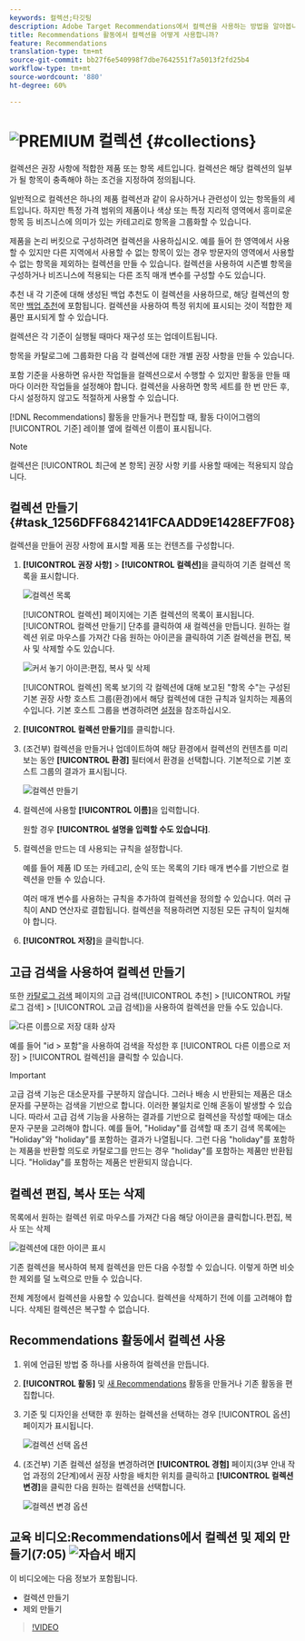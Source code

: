 ```yaml
---
keywords: 컬렉션;타깃팅
description: Adobe Target Recommendations에서 컬렉션을 사용하는 방법을 알아봅니다. 컬렉션은 권장 사항에 적합한 제품 또는 항목 세트입니다.
title: Recommendations 활동에서 컬렉션을 어떻게 사용합니까?
feature: Recommendations
translation-type: tm+mt
source-git-commit: bb27f6e540998f7dbe7642551f7a5013f2fd25b4
workflow-type: tm+mt
source-wordcount: '880'
ht-degree: 60%

---
```



# ![PREMIUM](/help/assets/premium.png) 컬렉션 {#collections}

컬렉션은 권장 사항에 적합한 제품 또는 항목 세트입니다. 컬렉션은 해당 컬렉션의 일부가 될 항목이 충족해야 하는 조건을 지정하여 정의됩니다.

일반적으로 컬렉션은 하나의 제품 컬렉션과 같이 유사하거나 관련성이 있는 항목들의 세트입니다. 하지만 특정 가격 범위의 제품이나 색상 또는 특정 지리적 영역에서 흥미로운 항목 등 비즈니스에 의미가 있는 카테고리로 항목을 그룹화할 수 있습니다.

제품을 논리 버킷으로 구성하려면 컬렉션을 사용하십시오. 예를 들어 한 영역에서 사용할 수 있지만 다른 지역에서 사용할 수 없는 항목이 있는 경우 방문자의 영역에서 사용할 수 없는 항목을 제외하는 컬렉션을 만들 수 있습니다. 컬렉션을 사용하여 시즌별 항목을 구성하거나 비즈니스에 적용되는 다른 조직 매개 변수를 구성할 수도 있습니다.

추천 내 각 기준에 대해 생성된 백업 추천도 이 컬렉션을 사용하므로, 해당 컬렉션의 항목만 [백업 추천](/help/c-recommendations/c-algorithms/backup-recs.md)에 포함됩니다. 컬렉션을 사용하여 특정 위치에 표시되는 것이 적합한 제품만 표시되게 할 수 있습니다.

컬렉션은 각 기준이 실행될 때마다 재구성 또는 업데이트됩니다.

항목을 카탈로그에 그룹화한 다음 각 컬렉션에 대한 개별 권장 사항을 만들 수 있습니다.

포함 기준을 사용하면 유사한 작업들을 컬렉션으로서 수행할 수 있지만 활동을 만들 때마다 이러한 작업들을 설정해야 합니다. 컬렉션을 사용하면 항목 세트를 한 번 만든 후, 다시 설정하지 않고도 적절하게 사용할 수 있습니다.

[!DNL Recommendations] 활동을 만들거나 편집할 때, 활동 다이어그램의 [!UICONTROL 기준] 레이블 옆에 컬렉션 이름이 표시됩니다.

>[!NOTE]
>
>컬렉션은 [!UICONTROL 최근에 본 항목] 권장 사항 키를 사용할 때에는 적용되지 않습니다.

## 컬렉션 만들기 {#task_1256DFF6842141FCAADD9E1428EF7F08}

컬렉션을 만들어 권장 사항에 표시할 제품 또는 컨텐츠를 구성합니다.

1. **[!UICONTROL 권장 사항]** > **[!UICONTROL 컬렉션]**&#x200B;을 클릭하여 기존 컬렉션 목록을 표시합니다.

   ![컬렉션 목록](assets/collections_list.png)

   [!UICONTROL 컬렉션] 페이지에는 기존 컬렉션의 목록이 표시됩니다. [!UICONTROL 컬렉션 만들기] 단추를 클릭하여 새 컬렉션을 만듭니다. 원하는 컬렉션 위로 마우스를 가져간 다음 원하는 아이콘을 클릭하여 기존 컬렉션을 편집, 복사 및 삭제할 수도 있습니다.

   ![커서 놓기 아이콘:편집, 복사 및 삭제](/help/c-recommendations/c-products/assets/hover-icons.png)

   [!UICONTROL 컬렉션][](/help/administrating-target/hosts.md) 목록 보기의 각 컬렉션에 대해 보고된 &quot;항목 수&quot;는 구성된 기본 권장 사항 호스트 그룹(환경)에서 해당 컬렉션에 대한 규칙과 일치하는 제품의 수입니다. 기본 호스트 그룹을 변경하려면 [설정](/help/c-recommendations/plan-implement.md#concept_C1E1E2351413468692D6C21145EF0B84)을 참조하십시오.

1. **[!UICONTROL 컬렉션 만들기]**&#x200B;를 클릭합니다.

1. (조건부) 컬렉션을 만들거나 업데이트하여 해당 환경에서 컬렉션의 컨텐츠를 미리 보는 동안 **[!UICONTROL 환경]** 필터에서 환경을 선택합니다. 기본적으로 기본 호스트 그룹의 결과가 표시됩니다.

   ![컬렉션 만들기](/help/c-recommendations/c-products/assets/CreateCollection.png)

1. 컬렉션에 사용할 **[!UICONTROL 이름]**&#x200B;을 입력합니다.

   원할 경우 **[!UICONTROL 설명을 입력할 수도 있습니다]**.

1. 컬렉션을 만드는 데 사용되는 규칙을 설정합니다.

   예를 들어 제품 ID 또는 카테고리, 순익 또는 목록의 기타 매개 변수를 기반으로 컬렉션을 만들 수 있습니다.

   여러 매개 변수를 사용하는 규칙을 추가하여 컬렉션을 정의할 수 있습니다. 여러 규칙이 AND 연산자로 결합됩니다. 컬렉션을 적용하려면 지정된 모든 규칙이 일치해야 합니다.

1. **[!UICONTROL 저장]**&#x200B;을 클릭합니다.

## 고급 검색을 사용하여 컬렉션 만들기

또한 [카탈로그 검색](/help/c-recommendations/c-products/catalog-search.md#save-as) 페이지의 고급 검색([!UICONTROL 추천] > [!UICONTROL 카탈로그 검색] > [!UICONTROL 고급 검색])을 사용하여 컬렉션을 만들 수도 있습니다.

![다른 이름으로 저장 대화 상자](/help/c-recommendations/c-products/assets/save-as.png)

예를 들어 &quot;id > 포함&quot;을 사용하여 검색을 작성한 후 [!UICONTROL 다른 이름으로 저장] > [!UICONTROL 컬렉션]을 클릭할 수 있습니다.

>[!IMPORTANT]
>
>고급 검색 기능은 대소문자를 구분하지 않습니다. 그러나 배송 시 반환되는 제품은 대소문자를 구분하는 검색을 기반으로 합니다. 이러한 불일치로 인해 혼동이 발생할 수 있습니다. 따라서 고급 검색 기능을 사용하는 결과를 기반으로 컬렉션을 작성할 때에는 대소문자 구분을 고려해야 합니다. 예를 들어, &quot;Holiday&quot;를 검색할 때 초기 검색 목록에는 &quot;Holiday&quot;와 &quot;holiday&quot;를 포함하는 결과가 나열됩니다. 그런 다음 &quot;holiday&quot;를 포함하는 제품을 반환할 의도로 카탈로그를 만드는 경우 &quot;holiday&quot;를 포함하는 제품만 반환됩니다. &quot;Holiday&quot;를 포함하는 제품은 반환되지 않습니다. 

## 컬렉션 편집, 복사 또는 삭제

목록에서 원하는 컬렉션 위로 마우스를 가져간 다음 해당 아이콘을 클릭합니다.편집, 복사 또는 삭제

![컬렉션에 대한 아이콘 표시](/help/c-recommendations/c-products/assets/hover-collections.png)

기존 컬렉션을 복사하여 복제 컬렉션을 만든 다음 수정할 수 있습니다. 이렇게 하면 비슷한 제외를 덜 노력으로 만들 수 있습니다.

전체 계정에서 컬렉션을 사용할 수 있습니다. 컬렉션을 삭제하기 전에 이를 고려해야 합니다. 삭제된 컬렉션은 복구할 수 없습니다.

## Recommendations 활동에서 컬렉션 사용

1. 위에 언급된 방법 중 하나를 사용하여 컬렉션을 만듭니다.

1. **[!UICONTROL 활동]** 및 [새 Recommendations](/help/c-recommendations/t-create-recs-activity/create-recs-activity.md) 활동을 만들거나 기존 활동을 편집합니다.

1. 기준 및 디자인을 선택한 후 원하는 컬렉션을 선택하는 경우 [!UICONTROL 옵션] 페이지가 표시됩니다.

   ![컬렉션 선택 옵션](/help/c-recommendations/c-products/assets/choose-collection.png)

1. (조건부) 기존 컬렉션 설정을 변경하려면 **[!UICONTROL 경험]** 페이지(3부 안내 작업 과정의 2단계)에서 권장 사항을 배치한 위치를 클릭하고 **[!UICONTROL 컬렉션 변경]**&#x200B;을 클릭한 다음 원하는 컬렉션을 선택합니다.

   ![컬렉션 변경 옵션](/help/c-recommendations/c-products/assets/change-collection.png)

## 교육 비디오:Recommendations에서 컬렉션 및 제외 만들기(7:05) ![자습서 배지](/help/assets/tutorial.png)

이 비디오에는 다음 정보가 포함됩니다.

* 컬렉션 만들기
* 제외 만들기

>[!VIDEO](https://video.tv.adobe.com/v/27689)